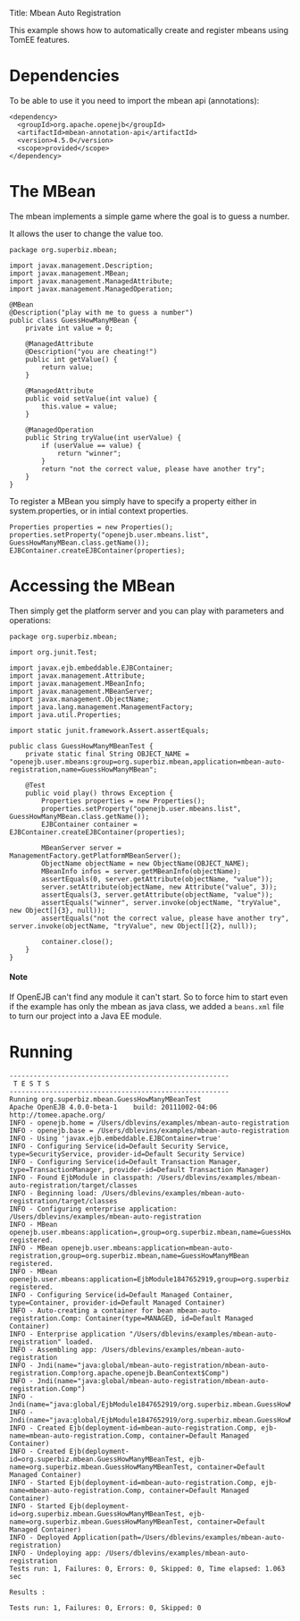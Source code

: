 Title: Mbean Auto Registration

This example shows how to automatically create and register mbeans using TomEE features.

# Dependencies

To be able to use it you need to import the mbean api (annotations):

    <dependency>
      <groupId>org.apache.openejb</groupId>
      <artifactId>mbean-annotation-api</artifactId>
      <version>4.5.0</version>
      <scope>provided</scope>
    </dependency>

# The MBean

The mbean implements a simple game where the goal is to guess a number.

It allows the user to change the value too.

    package org.superbiz.mbean;

    import javax.management.Description;
    import javax.management.MBean;
    import javax.management.ManagedAttribute;
    import javax.management.ManagedOperation;

    @MBean
    @Description("play with me to guess a number")
    public class GuessHowManyMBean {
        private int value = 0;

        @ManagedAttribute
        @Description("you are cheating!")
        public int getValue() {
            return value;
        }

        @ManagedAttribute
        public void setValue(int value) {
            this.value = value;
        }

        @ManagedOperation
        public String tryValue(int userValue) {
            if (userValue == value) {
                return "winner";
            }
            return "not the correct value, please have another try";
        }
    }

To register a MBean you simply have to specify a property either in system.properties,
or in intial context properties.

    Properties properties = new Properties();
    properties.setProperty("openejb.user.mbeans.list", GuessHowManyMBean.class.getName());
    EJBContainer.createEJBContainer(properties);

# Accessing the MBean

Then simply get the platform server and you can play with parameters and operations:

    package org.superbiz.mbean;

    import org.junit.Test;

    import javax.ejb.embeddable.EJBContainer;
    import javax.management.Attribute;
    import javax.management.MBeanInfo;
    import javax.management.MBeanServer;
    import javax.management.ObjectName;
    import java.lang.management.ManagementFactory;
    import java.util.Properties;

    import static junit.framework.Assert.assertEquals;

    public class GuessHowManyMBeanTest {
        private static final String OBJECT_NAME = "openejb.user.mbeans:group=org.superbiz.mbean,application=mbean-auto-registration,name=GuessHowManyMBean";

        @Test
        public void play() throws Exception {
            Properties properties = new Properties();
            properties.setProperty("openejb.user.mbeans.list", GuessHowManyMBean.class.getName());
            EJBContainer container = EJBContainer.createEJBContainer(properties);

            MBeanServer server = ManagementFactory.getPlatformMBeanServer();
            ObjectName objectName = new ObjectName(OBJECT_NAME);
            MBeanInfo infos = server.getMBeanInfo(objectName);
            assertEquals(0, server.getAttribute(objectName, "value"));
            server.setAttribute(objectName, new Attribute("value", 3));
            assertEquals(3, server.getAttribute(objectName, "value"));
            assertEquals("winner", server.invoke(objectName, "tryValue", new Object[]{3}, null));
            assertEquals("not the correct value, please have another try", server.invoke(objectName, "tryValue", new Object[]{2}, null));

            container.close();
        }
    }

#### Note

If OpenEJB can't find any module it can't start. So to force him to start even if the example has only the mbean
as java class, we added a `beans.xml` file to turn our project into a Java EE module.

# Running

    
    -------------------------------------------------------
     T E S T S
    -------------------------------------------------------
    Running org.superbiz.mbean.GuessHowManyMBeanTest
    Apache OpenEJB 4.0.0-beta-1    build: 20111002-04:06
    http://tomee.apache.org/
    INFO - openejb.home = /Users/dblevins/examples/mbean-auto-registration
    INFO - openejb.base = /Users/dblevins/examples/mbean-auto-registration
    INFO - Using 'javax.ejb.embeddable.EJBContainer=true'
    INFO - Configuring Service(id=Default Security Service, type=SecurityService, provider-id=Default Security Service)
    INFO - Configuring Service(id=Default Transaction Manager, type=TransactionManager, provider-id=Default Transaction Manager)
    INFO - Found EjbModule in classpath: /Users/dblevins/examples/mbean-auto-registration/target/classes
    INFO - Beginning load: /Users/dblevins/examples/mbean-auto-registration/target/classes
    INFO - Configuring enterprise application: /Users/dblevins/examples/mbean-auto-registration
    INFO - MBean openejb.user.mbeans:application=,group=org.superbiz.mbean,name=GuessHowManyMBean registered.
    INFO - MBean openejb.user.mbeans:application=mbean-auto-registration,group=org.superbiz.mbean,name=GuessHowManyMBean registered.
    INFO - MBean openejb.user.mbeans:application=EjbModule1847652919,group=org.superbiz.mbean,name=GuessHowManyMBean registered.
    INFO - Configuring Service(id=Default Managed Container, type=Container, provider-id=Default Managed Container)
    INFO - Auto-creating a container for bean mbean-auto-registration.Comp: Container(type=MANAGED, id=Default Managed Container)
    INFO - Enterprise application "/Users/dblevins/examples/mbean-auto-registration" loaded.
    INFO - Assembling app: /Users/dblevins/examples/mbean-auto-registration
    INFO - Jndi(name="java:global/mbean-auto-registration/mbean-auto-registration.Comp!org.apache.openejb.BeanContext$Comp")
    INFO - Jndi(name="java:global/mbean-auto-registration/mbean-auto-registration.Comp")
    INFO - Jndi(name="java:global/EjbModule1847652919/org.superbiz.mbean.GuessHowManyMBeanTest!org.superbiz.mbean.GuessHowManyMBeanTest")
    INFO - Jndi(name="java:global/EjbModule1847652919/org.superbiz.mbean.GuessHowManyMBeanTest")
    INFO - Created Ejb(deployment-id=mbean-auto-registration.Comp, ejb-name=mbean-auto-registration.Comp, container=Default Managed Container)
    INFO - Created Ejb(deployment-id=org.superbiz.mbean.GuessHowManyMBeanTest, ejb-name=org.superbiz.mbean.GuessHowManyMBeanTest, container=Default Managed Container)
    INFO - Started Ejb(deployment-id=mbean-auto-registration.Comp, ejb-name=mbean-auto-registration.Comp, container=Default Managed Container)
    INFO - Started Ejb(deployment-id=org.superbiz.mbean.GuessHowManyMBeanTest, ejb-name=org.superbiz.mbean.GuessHowManyMBeanTest, container=Default Managed Container)
    INFO - Deployed Application(path=/Users/dblevins/examples/mbean-auto-registration)
    INFO - Undeploying app: /Users/dblevins/examples/mbean-auto-registration
    Tests run: 1, Failures: 0, Errors: 0, Skipped: 0, Time elapsed: 1.063 sec
    
    Results :
    
    Tests run: 1, Failures: 0, Errors: 0, Skipped: 0
    
